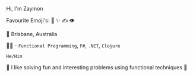 Hi, I'm Zaymon

Favourite Emoji's: 🧪 ✨ ✍️ 👁

🌇 Brisbane, Australia

👨‍💻 - `Functional Programming`, `F#`, `.NET`, `Clojure`

`He/Him`

🦈  I like solving fun and interesting problems using functional techniques 🦈
